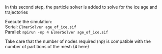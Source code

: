 In this second step, the particle solver is added to solve for the ice age and trajectories 

Execute the simulation:<br>
Serial: `ElmerSolver age_of_ice.sif`<br> 
Parallel: `mpirun -np 4 ElmerSolver age_of_ice.sif`  

Take care that the number of nodes required (np) is compatible with the number of partitions of the mesh (4 here) 
